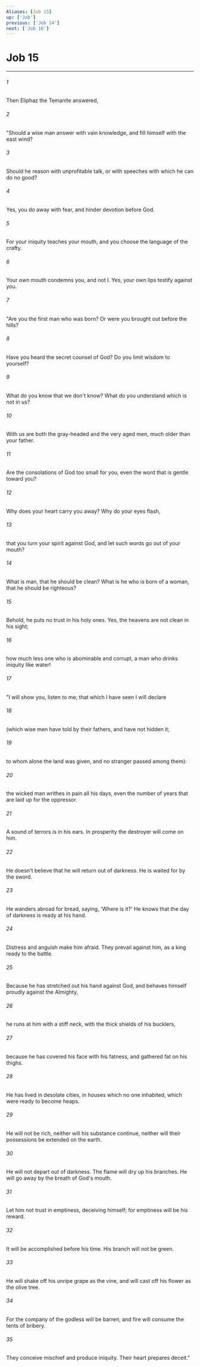 ```yaml
---
Aliases: [Job 15]
up: ['Job']
previous: ['Job 14']
next: ['Job 16']
---
```

# Job 15
***





###### 1 

Then Eliphaz the Temanite answered, 



###### 2 

"Should a wise man answer with vain knowledge, and fill himself with the east wind? 



###### 3 

Should he reason with unprofitable talk, or with speeches with which he can do no good? 



###### 4 

Yes, you do away with fear, and hinder devotion before God. 



###### 5 

For your iniquity teaches your mouth, and you choose the language of the crafty. 



###### 6 

Your own mouth condemns you, and not I. Yes, your own lips testify against you. 



###### 7 

"Are you the first man who was born? Or were you brought out before the hills? 



###### 8 

Have you heard the secret counsel of God? Do you limit wisdom to yourself? 



###### 9 

What do you know that we don't know? What do you understand which is not in us? 



###### 10 

With us are both the gray-headed and the very aged men, much older than your father. 



###### 11 

Are the consolations of God too small for you, even the word that is gentle toward you? 



###### 12 

Why does your heart carry you away? Why do your eyes flash, 



###### 13 

that you turn your spirit against God, and let such words go out of your mouth? 



###### 14 

What is man, that he should be clean? What is he who is born of a woman, that he should be righteous? 



###### 15 

Behold, he puts no trust in his holy ones. Yes, the heavens are not clean in his sight; 



###### 16 

how much less one who is abominable and corrupt, a man who drinks iniquity like water! 



###### 17 

"I will show you, listen to me; that which I have seen I will declare 



###### 18 

(which wise men have told by their fathers, and have not hidden it; 



###### 19 

to whom alone the land was given, and no stranger passed among them): 



###### 20 

the wicked man writhes in pain all his days, even the number of years that are laid up for the oppressor. 



###### 21 

A sound of terrors is in his ears. In prosperity the destroyer will come on him. 



###### 22 

He doesn't believe that he will return out of darkness. He is waited for by the sword. 



###### 23 

He wanders abroad for bread, saying, 'Where is it?' He knows that the day of darkness is ready at his hand. 



###### 24 

Distress and anguish make him afraid. They prevail against him, as a king ready to the battle. 



###### 25 

Because he has stretched out his hand against God, and behaves himself proudly against the Almighty, 



###### 26 

he runs at him with a stiff neck, with the thick shields of his bucklers, 



###### 27 

because he has covered his face with his fatness, and gathered fat on his thighs. 



###### 28 

He has lived in desolate cities, in houses which no one inhabited, which were ready to become heaps. 



###### 29 

He will not be rich, neither will his substance continue, neither will their possessions be extended on the earth. 



###### 30 

He will not depart out of darkness. The flame will dry up his branches. He will go away by the breath of God's mouth. 



###### 31 

Let him not trust in emptiness, deceiving himself; for emptiness will be his reward. 



###### 32 

It will be accomplished before his time. His branch will not be green. 



###### 33 

He will shake off his unripe grape as the vine, and will cast off his flower as the olive tree. 



###### 34 

For the company of the godless will be barren, and fire will consume the tents of bribery. 



###### 35 

They conceive mischief and produce iniquity. Their heart prepares deceit."

